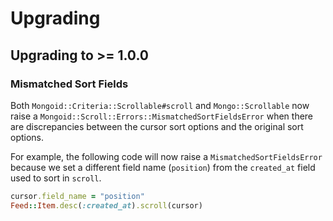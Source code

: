 # Upgrading

## Upgrading to >= 1.0.0

### Mismatched Sort Fields

Both `Mongoid::Criteria::Scrollable#scroll` and `Mongo::Scrollable` now raise a `Mongoid::Scroll::Errors::MismatchedSortFieldsError` when there are discrepancies between the cursor sort options and the original sort options.

For example, the following code will now raise a `MismatchedSortFieldsError` because we set a different field name (`position`) from the `created_at` field used to sort in `scroll`.

```ruby
cursor.field_name = "position" 
Feed::Item.desc(:created_at).scroll(cursor)
```
